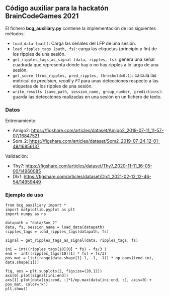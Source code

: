 ## Código auxiliar para la hackatón BrainCodeGames 2021

El fichero **bcg_auxiliary.py** contiene la implementación de los siguientes métodos:
- `load_data (path)`: Carga las señales del LFP de una sesión.
- `load_ripples_tags (path, fs)`: carga las etiquetas (principio y fin) de los ripples de una sesión.
- `get_ripples_tags_as_signal (data, ripples, fs)`: genera una señal cuadrada que representa donde hay o no hay ripples a lo largo de una sesión.
- `get_score (true_ripples, pred_ripples, threshold=0.1)`: calcula las métrical de *precision*, *recall* y *F1* para unas detecciones respecto a las etiquetas de los ripples de una sesión.
- `write_results (save_path, session_name, group_number, predictions)`: guarda las detecciones realizadas en una sesión en un fichero de texto.

### Datos
Entrenamiento:
- Amigo2: https://figshare.com/articles/dataset/Amigo2_2019-07-11_11-57-07/16847521
- Som_2: https://figshare.com/articles/dataset/Som2_2019-07-24_12-01-49/16856137

Validación:
- Thy7: https://figshare.com/articles/dataset/Thy7_2020-11-11_16-05-00/14960085
- Dlx1: https://figshare.com/articles/dataset/Dlx1_2021-02-12_12-46-54/14959449

### Ejemplo de uso
```
from bcg_auxiliary import *
import matplotlib.pyplot as plt
import numpy as np

datapath = "data/Som_2"
data, fs, session_name = load_data(datapath)
ripples_tags = load_ripples_tags(datapath, fs)

signal = get_ripples_tags_as_signal(data, ripples_tags, fs)

ini = int((ripples_tags[10][0] * fs) - fs/3 )
end =  int((ripples_tags[10][1] * fs) + fs/3)
pos_mat = list(range(data.shape[1]-1, -1, -1)) * np.ones((end-ini, data.shape[1]))

fig, axs = plt.subplots(2, figsize=(20,12))
axs[0].plot(signal[ini:end])
axs[1].plot(data[ini:end, :]*1/np.max(data[ini:end, :], axis=0) + pos_mat, color='k')
plt.show()
```
